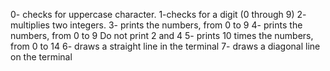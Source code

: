 0- checks for uppercase character.
1-checks for a digit (0 through 9)
2- multiplies two integers.
3- prints the numbers, from 0 to 9
4- prints the numbers, from 0 to 9 Do not print 2 and 4
5- prints 10 times the numbers, from 0 to 14
6- draws a straight line in the terminal
7- draws a diagonal line on the terminal